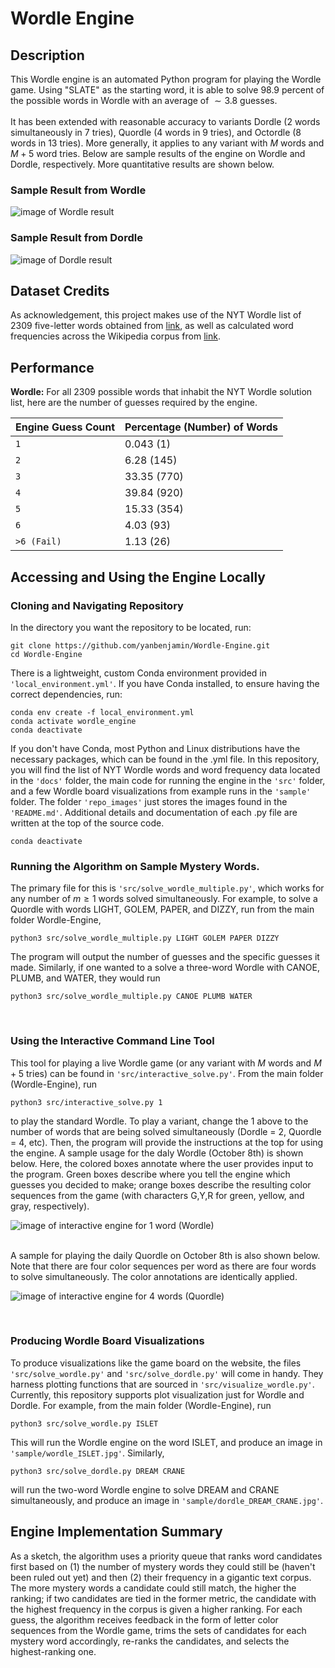 # Wordle Engine 

<a name="description"></a>

## Description
This Wordle engine is an automated Python program for playing the Wordle game. Using "SLATE" as the starting word, it is able to solve $98.9$ percent of the possible words in Wordle with an average of $\sim 3.8$ guesses.
<br/>
<br/>
It has been extended with reasonable accuracy to variants Dordle (2 words simultaneously in 7 tries), Quordle (4 words in 9 tries), and Octordle (8 words in 13 tries). More generally, it applies to any variant with $M$ words and $M+5$ word tries. Below are sample results of the engine on Wordle and Dordle, respectively. More quantitative results are shown below. 
### Sample Result from Wordle
![image of Wordle result](./sample/wordle_DREAM.jpg?raw=true)
### Sample Result from Dordle
![image of Dordle result](./sample/dordle_ISLET_POINT.jpg?raw=true)

<a name="dataset"></a>

## Dataset Credits
As acknowledgement, this project makes use of the NYT Wordle list of 2309 five-letter words obtained from [link](https://gist.github.com/cfreshman/a7b776506c73284511034e63af1017ee), as well as calculated word frequencies across the Wikipedia corpus from [link](https://en.lexipedia.org/). 

<a name="performance"></a>

## Performance 
**Wordle:** For all 2309 possible words that inhabit the NYT Wordle solution list, here are the number of guesses required by the engine. 

| Engine Guess Count    | Percentage (Number) of Words  
| -------------         | ------------- 
| `1`                | 0.043 (1)
| `2`                 | 6.28 (145)   
| `3`                | 33.35 (770)    
| `4`                 | 39.84 (920)
| `5`                | 15.33 (354)         
| `6`                 | 4.03 (93)    
| `>6 (Fail)`         | 1.13 (26)                

<a name="access"></a>

## Accessing and Using the Engine Locally 

<a name="clone"></a>

### Cloning and Navigating Repository 
In the directory you want the repository to be located, run:
```
git clone https://github.com/yanbenjamin/Wordle-Engine.git
cd Wordle-Engine 
```
There is a lightweight, custom Conda environment provided in `'local_environment.yml'`. If you have Conda installed, to ensure having the correct dependencies, run: 
```
conda env create -f local_environment.yml
conda activate wordle_engine
conda deactivate
```
If you don't have Conda, most Python and Linux distributions have the necessary packages, which can be found in the .yml file.  In this repository, you will find the list of NYT Wordle words and word frequency data located in the `'docs'` folder, the main code for running the engine in the `'src'` folder, and a few Wordle board visualizations from example runs in the `'sample'` folder. The folder `'repo_images'` just stores the images found in the `'README.md'`. Additional details and documentation of each .py file are written at the top of the source code. 
<br/>
```
conda deactivate
```

<a name="applying"></a>

### Running the Algorithm on Sample Mystery Words. 
The primary file for this is `'src/solve_wordle_multiple.py'`, which works for any number of $m \geq 1$ words solved simultaneously. For example, to solve a Quordle with words LIGHT, GOLEM, PAPER, and DIZZY, run from the main folder Wordle-Engine,
```
python3 src/solve_wordle_multiple.py LIGHT GOLEM PAPER DIZZY
```
The program will output the number of guesses and the specific guesses it made. Similarly, if one wanted to a solve a three-word Wordle with CANOE, PLUMB, and WATER, they would run
```
python3 src/solve_wordle_multiple.py CANOE PLUMB WATER
```
<br/>

<a name="interactive"></a>

### Using the Interactive Command Line Tool 
This tool for playing a live Wordle game (or any variant with $M$ words and $M+5$ tries) can be found in `'src/interactive_solve.py'`. From the main folder (Wordle-Engine), run 
```
python3 src/interactive_solve.py 1
```
to play the standard Wordle. To play a variant, change the $1$ above to the number of words that are being solved simultaneously (Dordle = 2, Quordle = 4, etc). Then, the program will provide the instructions at the top for using the 
engine. A sample usage for the daly Wordle (October 8th) is shown below. Here, the colored boxes annotate where the user provides input to the program. Green boxes describe where you tell the engine which guesses you decided to make; orange boxes describe the resulting color sequences from the game (with characters G,Y,R for green, yellow, and gray, respectively). 
<br/>

![image of interactive engine for 1 word (Wordle)](./repo_images/interactive_1word.png?raw=true)

<br/>
A sample for playing the daily Quordle on October 8th is also shown below. Note that there are four color sequences per word as there are four words to solve simultaneously. The color annotations are identically applied. 
<br/>

![image of interactive engine for 4 words (Quordle)](./repo_images/interactive_4words.png?raw=true)

<br/>

<a name="visualization"></a>

### Producing Wordle Board Visualizations 
To produce visualizations like the game board on the website, the files `'src/solve_wordle.py'` and `'src/solve_dordle.py'` will come in handy. They harness plotting functions that are sourced in `'src/visualize_wordle.py'`. Currently, this repository supports plot visualization just for Wordle and Dordle. For example, from the main folder (Wordle-Engine), run 
```
python3 src/solve_wordle.py ISLET
```
This will run the Wordle engine on the word ISLET, and produce an image in `'sample/wordle_ISLET.jpg'`. Similarly, 
```
python3 src/solve_dordle.py DREAM CRANE
```
will run the two-word Wordle engine to solve DREAM and CRANE simultaneously, and produce an image in `'sample/dordle_DREAM_CRANE.jpg'`.

<a name="implementation"></a>

## Engine Implementation Summary
As a sketch, the algorithm uses a priority queue that ranks word candidates first based on (1) the number of mystery words they could still be (haven't been ruled out yet) and then (2) their frequency in a gigantic text corpus. The more mystery words a candidate could still match, the higher the ranking; if two candidates are tied in the former metric, the candidate with the highest frequency in the corpus is given a higher ranking. For each guess, the algorithm receives feedback in the form of letter color sequences from the Wordle game, trims the sets of candidates for each mystery word accordingly, re-ranks the candidates, and selects the highest-ranking one. 

<!---
Automated Python program for playing the Wordle game, as well as the popular variants Dordle (2 words at the same time), Quordle (4), and Octordle (8)---and even the Sedecordle (16) mayhem. More generally, it supports Wordle variants with an arbitrary number of words, with the maximum allowed tries being 5 greater than the number of words. 
Using the starting word "SLATE", this solves the NYT one-word Wordle for 96.1% of the possible 5-letter solutions, with an average of ~3.9 guesses. 
As citation, this work makes use of the NYT Wordle list of 2309 five-letter words obtained from [], as well as calculated word frequencies across the Wikipedia corpus ascertained from []


## Sample Result from Wordle
![image of Wordle result](./sample/wordle_DREAM.jpg?raw=true)

## Sample Result from Dordle
![image of Dordle result](./sample/dordle_ISLET_POINT.jpg?raw=true)
--->



